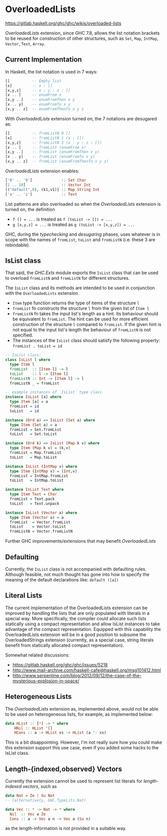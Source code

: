 # OverloadedLists

https://gitlab.haskell.org/ghc/ghc/wikis/overloaded-lists


*OverloadedLists* extension, since GHC 7.8, allows the list notation brackets to be reused for construction of other structures, such as `Set`, `Map`, `IntMap`, `Vector`, `Text`, `Array`.


## Current Implementation

In Haskell, the list notation is used in 7 ways:

```hs
[]          -- Empty list
[x]         -- x : []
[x,y,z]     -- x : y : z : []
[x .. ]     -- enumFrom x
[x,y ..]    -- enumFromThen x y
[x .. y]    -- enumFromTo x y
[x,y .. z]  -- enumFromThenTo x y z
```

With *OverloadedLists* extension turned on, the 7 notations are desugared as:

```hs
[]          -- fromListN 0 []
[x]         -- fromListN 1 (x : [])
[x,y,z]     -- fromListN 3 (x : y : z : [])
[x .. ]     -- fromList (enumFrom x)
[x,y ..]    -- fromList (enumFromThen x y)
[x .. y]    -- fromList (enumFromTo x y)
[x,y .. z]  -- fromList (enumFromThenTo x y z)
```

*OverloadedLists* extension enables:

```hs
['0' .. '9']             :: Set Char
[1 .. 10]                :: Vector Int
[("default",0), (k1,v1)] :: Map String Int
['a' .. 'z']             :: Text
```

List patterns are also overloaded so when the *OverloadedLists* extension is turned on, the definition
- `f [] = ...`      is treated as `f (toList -> []) = ...`
- `g [x,y,z] = ...` is treated as `g (toList -> [x,y,z]) = ...`


GHC, during the *typechecking* and *desugaring* phases, uses whatever is in scope with the names of `fromList`, `toList` and `fromListN` (i.e. these 3 are rebindable).


## IsList class

That said, the *GHC.Exts* module exports the `IsList` class that can be used to overload `fromListN` and `fromListN` for different structures.

The `IsList` class and its methods are intended to be used in conjunction with the `OverloadedLists` extension.
- `Item` type function returns the type of items of the structure `l`
- `fromList` fn constructs the structure `l` from the given list of `Item l`
- `fromListN` fn takes the input list's length as a hint. Its behaviour should be equivalent to `fromList`. The hint can be used for more efficient construction of the structure `l` compared to `fromList`. If the given hint is not equal to the input list's length the behaviour of `fromListN` is not specified.
- The instances of the `IsList` class should satisfy the following property: `fromList . toList = id`


```hs
-- IsList class:
class IsList l where
  type Item l
  fromList  :: [Item l] -> l
  toList    :: l -> [Item l]
  fromListN :: Int -> [Item l] -> l
  fromListN _ = fromList

-- example instances of `IsList` type class
instance IsList [a] where
  type Item [a] = a
  fromList = id
  toList   = id

instance (Ord a) => IsList (Set a) where
  type Item (Set a) = a
  fromList = Set.fromList
  toList   = Set.toList

instance (Ord k) => IsList (Map k v) where
  type Item (Map k v) = (k,v)
  fromList = Map.fromList
  toList   = Map.toList

instance IsList (IntMap v) where
  type Item (IntMap v) = (Int,v)
  fromList = IntMap.fromList
  toList   = IntMap.toList

instance IsList Text where
  type Item Text = Char
  fromList = Text.pack
  toList   = Text.unpack

instance IsList (Vector a) where
  type Item (Vector a) = a
  fromList  = Vector.fromList
  toList    = Vector.toList
  fromListN = Vector.fromListN
```

Further GHC improvements/extensions that may benefit *OverloadedLists*


## Defaulting

Currently, the `IsList` class is not accompanied with defaulting rules. Although feasible, not much thought has gone into how to specify the meaning
of the default declarations like: `default ([a])`

## Literal Lists

The current implementation of the OverloadedLists extension can be
improved by handling the lists that are only populated with literals in a
special way. More specifically, the compiler could allocate such lists
statically using a compact representation and allow IsList instances
to take advantage of the compact representation. Equipped with this capability
the OverloadedLists extension will be in a good position to subsume the
OverloadedStrings extension (currently, as a special case, string
literals benefit from statically allocated compact representation).

Somewhat related discussions:
- https://gitlab.haskell.org/ghc/ghc/issues/5218
- http://www.mail-archive.com/haskell-cafe@haskell.org/msg101412.html
- http://www.serpentine.com/blog/2012/09/12/the-case-of-the-mysterious-explosion-in-space/



## Heterogeneous Lists

The *OverloadedLists* extension as, implemented above, would not be able to be used on heterogeneous lists, for example, as implemented below:

```hs
data HList :: [*] -> * where
    HNil :: HList '[]
    HCons :: a -> HList xs -> HList (a ': xs)
```

This is a bit disappointing. However, I'm not really sure how you could make this extension support this use case, even if you added some hacks to the IsList class.


## Length-{indexed,observed} Vectors

Currently the extension cannot be used to represent list literals for *length-indexed vectors*, such as

```hs
data Nat = Ze | Su Nat
-- (alternatively, GHC.TypeLits.Nat)

data Vec :: * -> Nat -> * where
  Nil  :: Vec a Ze
  Cons :: a -> Vec a n -> Vec a (Su n)
```

as the length-information is not provided in a suitable way.
